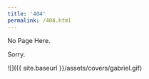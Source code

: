 ```yaml
---
title: '404'
permalink: /404.html
---
```

No Page Here.

Sorry.

![]({{ site.baseurl }}/assets/covers/gabriel.gif)
